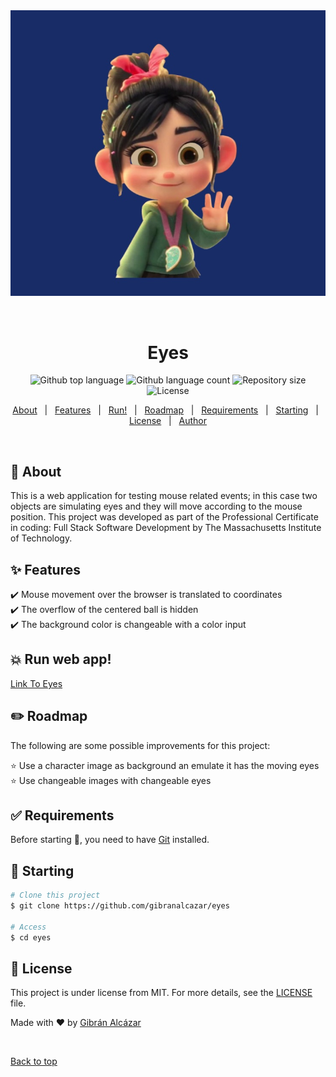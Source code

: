 <div align="center" id="top"> 
  <img src="./images/img.jpg" alt="Eyes" href="https://github.com/gibranalcazar" />

  &#xa0;

  <!-- <a href="https://eyes.netlify.app">Demo</a> -->
</div>

<h1 align="center">Eyes</h1>

<p align="center">
  <img alt="Github top language" src="https://img.shields.io/github/languages/top/gibranalcazar/eyes?color=56BEB8">

  <img alt="Github language count" src="https://img.shields.io/github/languages/count/gibranalcazar/eyes?color=56BEB8">

  <img alt="Repository size" src="https://img.shields.io/github/repo-size/gibranalcazar/eyes?color=56BEB8">

  <img alt="License" src="https://img.shields.io/github/license/gibranalcazar/eyes?color=56BEB8">

  <!-- <img alt="Github issues" src="https://img.shields.io/github/issues/gibranalcazar/eyes?color=56BEB8" /> -->

  <!-- <img alt="Github forks" src="https://img.shields.io/github/forks/gibranalcazar/eyes?color=56BEB8" /> -->

  <!-- <img alt="Github stars" src="https://img.shields.io/github/stars/gibranalcazar/eyes?color=56BEB8" /> -->
</p>

<!-- Status -->

<!-- <h4 align="center"> 
	🚧  Eyes 🚀 Under construction...  🚧
</h4> 

<hr> -->

<p align="center">
  <a href="#dart-about">About</a> &#xa0; | &#xa0; 
  <a href="#sparkles-features">Features</a> &#xa0; | &#xa0;
  <a href="https://gibranalcazar.github.io/Eyes/">Run!</a> &#xa0; | &#xa0; 
  <a href="#pencil2-roadmap">Roadmap</a> &#xa0; | &#xa0;
  <a href="#white_check_mark-requirements">Requirements</a> &#xa0; | &#xa0;
  <a href="#checkered_flag-starting">Starting</a> &#xa0; | &#xa0;
  <a href="#memo-license">License</a> &#xa0; | &#xa0;
  <a href="https://github.com/gibranalcazar" target="_blank">Author</a>
</p>

<br>

## :dart: About ##

This is a web application for testing mouse related events; in this case two objects are simulating eyes and they will move according to the mouse position. This project was developed as part of the Professional Certificate in coding: Full Stack Software Development by The Massachusetts Institute of Technology.

## :sparkles: Features ##

:heavy_check_mark: Mouse movement over the browser is translated to coordinates\
:heavy_check_mark: The overflow of the centered ball is hidden\
:heavy_check_mark: The background color is changeable with a color input

## :boom: Run web app! ##

<a href="https://gibranalcazar.github.io/Eyes/" target="_blank">Link To Eyes</a>


## :pencil2: Roadmap ##

The following are some possible improvements for this project:

:star: Use a character image as background an emulate it has the moving eyes\
:star: Use changeable images with changeable eyes

## :white_check_mark: Requirements ##

Before starting :checkered_flag:, you need to have [Git](https://git-scm.com) installed.

## :checkered_flag: Starting ##

```bash
# Clone this project
$ git clone https://github.com/gibranalcazar/eyes

# Access
$ cd eyes

```

## :memo: License ##

This project is under license from MIT. For more details, see the [LICENSE](LICENSE) file.


Made with :heart: by <a href="https://github.com/gibranalcazar" target="_blank">Gibrán Alcázar</a>

&#xa0;

<a href="#top">Back to top</a>
